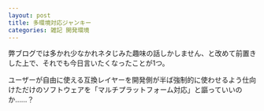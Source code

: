 ```yaml
---
layout: post
title: 多環境対応ジャンキー
categories: 雑記 開発環境
---
```


弊ブログでは多かれ少なかれネタじみた趣味の話しかしません、と改めて前置きした上で、それでも今日言いたくなったことが1つ。

ユーザーが自由に使える互換レイヤーを開発側が半ば強制的に使わせるよう仕向けただけのソフトウェアを「マルチプラットフォーム対応」と謳っていいのか……？
